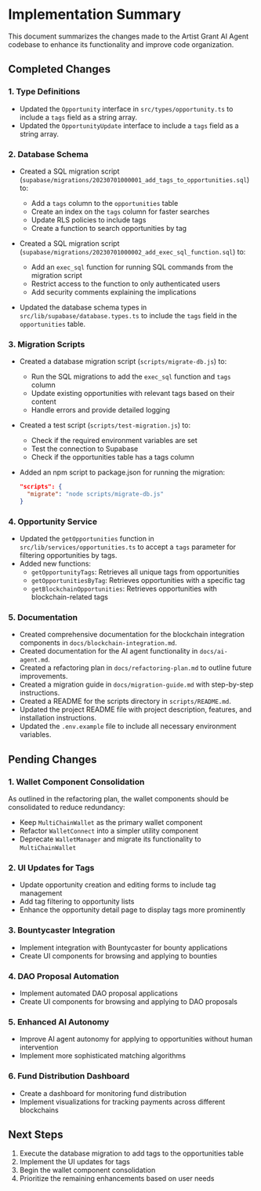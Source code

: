 # Implementation Summary

This document summarizes the changes made to the Artist Grant AI Agent codebase to enhance its functionality and improve code organization.

## Completed Changes

### 1. Type Definitions

- Updated the `Opportunity` interface in `src/types/opportunity.ts` to include a `tags` field as a string array.
- Updated the `OpportunityUpdate` interface to include a `tags` field as a string array.

### 2. Database Schema

- Created a SQL migration script (`supabase/migrations/20230701000001_add_tags_to_opportunities.sql`) to:
  - Add a `tags` column to the `opportunities` table
  - Create an index on the `tags` column for faster searches
  - Update RLS policies to include tags
  - Create a function to search opportunities by tag

- Created a SQL migration script (`supabase/migrations/20230701000002_add_exec_sql_function.sql`) to:
  - Add an `exec_sql` function for running SQL commands from the migration script
  - Restrict access to the function to only authenticated users
  - Add security comments explaining the implications

- Updated the database schema types in `src/lib/supabase/database.types.ts` to include the `tags` field in the `opportunities` table.

### 3. Migration Scripts

- Created a database migration script (`scripts/migrate-db.js`) to:
  - Run the SQL migrations to add the `exec_sql` function and `tags` column
  - Update existing opportunities with relevant tags based on their content
  - Handle errors and provide detailed logging

- Created a test script (`scripts/test-migration.js`) to:
  - Check if the required environment variables are set
  - Test the connection to Supabase
  - Check if the opportunities table has a tags column

- Added an npm script to package.json for running the migration:
  ```json
  "scripts": {
    "migrate": "node scripts/migrate-db.js"
  }
  ```

### 4. Opportunity Service

- Updated the `getOpportunities` function in `src/lib/services/opportunities.ts` to accept a `tags` parameter for filtering opportunities by tags.
- Added new functions:
  - `getOpportunityTags`: Retrieves all unique tags from opportunities
  - `getOpportunitiesByTag`: Retrieves opportunities with a specific tag
  - `getBlockchainOpportunities`: Retrieves opportunities with blockchain-related tags

### 5. Documentation

- Created comprehensive documentation for the blockchain integration components in `docs/blockchain-integration.md`.
- Created documentation for the AI agent functionality in `docs/ai-agent.md`.
- Created a refactoring plan in `docs/refactoring-plan.md` to outline future improvements.
- Created a migration guide in `docs/migration-guide.md` with step-by-step instructions.
- Created a README for the scripts directory in `scripts/README.md`.
- Updated the project README file with project description, features, and installation instructions.
- Updated the `.env.example` file to include all necessary environment variables.

## Pending Changes

### 1. Wallet Component Consolidation

As outlined in the refactoring plan, the wallet components should be consolidated to reduce redundancy:

- Keep `MultiChainWallet` as the primary wallet component
- Refactor `WalletConnect` into a simpler utility component
- Deprecate `WalletManager` and migrate its functionality to `MultiChainWallet`

### 2. UI Updates for Tags

- Update opportunity creation and editing forms to include tag management
- Add tag filtering to opportunity lists
- Enhance the opportunity detail page to display tags more prominently

### 3. Bountycaster Integration

- Implement integration with Bountycaster for bounty applications
- Create UI components for browsing and applying to bounties

### 4. DAO Proposal Automation

- Implement automated DAO proposal applications
- Create UI components for browsing and applying to DAO proposals

### 5. Enhanced AI Autonomy

- Improve AI agent autonomy for applying to opportunities without human intervention
- Implement more sophisticated matching algorithms

### 6. Fund Distribution Dashboard

- Create a dashboard for monitoring fund distribution
- Implement visualizations for tracking payments across different blockchains

## Next Steps

1. Execute the database migration to add tags to the opportunities table
2. Implement the UI updates for tags
3. Begin the wallet component consolidation
4. Prioritize the remaining enhancements based on user needs 